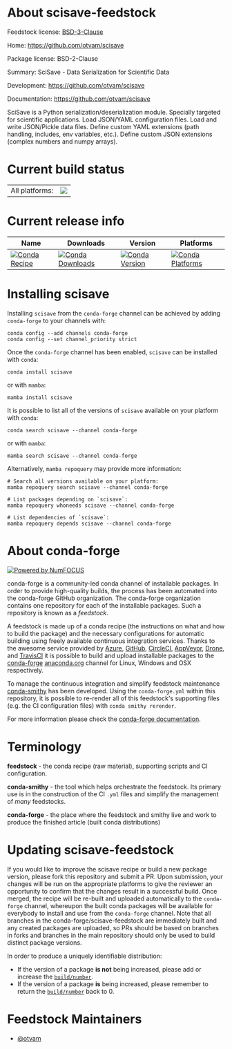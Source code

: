 About scisave-feedstock
=======================

Feedstock license: [BSD-3-Clause](https://github.com/conda-forge/scisave-feedstock/blob/main/LICENSE.txt)

Home: https://github.com/otvam/scisave

Package license: BSD-2-Clause

Summary: SciSave - Data Serialization for Scientific Data

Development: https://github.com/otvam/scisave

Documentation: https://github.com/otvam/scisave

SciSave is a Python serialization/deserialization module. Specially
targeted for scientific applications. Load JSON/YAML configuration files.
Load and write JSON/Pickle data files. Define custom YAML extensions
(path handling, includes, env variables, etc.). Define custom JSON
extensions (complex numbers and numpy arrays).


Current build status
====================


<table><tr><td>All platforms:</td>
    <td>
      <a href="https://dev.azure.com/conda-forge/feedstock-builds/_build/latest?definitionId=23704&branchName=main">
        <img src="https://dev.azure.com/conda-forge/feedstock-builds/_apis/build/status/scisave-feedstock?branchName=main">
      </a>
    </td>
  </tr>
</table>

Current release info
====================

| Name | Downloads | Version | Platforms |
| --- | --- | --- | --- |
| [![Conda Recipe](https://img.shields.io/badge/recipe-scisave-green.svg)](https://anaconda.org/conda-forge/scisave) | [![Conda Downloads](https://img.shields.io/conda/dn/conda-forge/scisave.svg)](https://anaconda.org/conda-forge/scisave) | [![Conda Version](https://img.shields.io/conda/vn/conda-forge/scisave.svg)](https://anaconda.org/conda-forge/scisave) | [![Conda Platforms](https://img.shields.io/conda/pn/conda-forge/scisave.svg)](https://anaconda.org/conda-forge/scisave) |

Installing scisave
==================

Installing `scisave` from the `conda-forge` channel can be achieved by adding `conda-forge` to your channels with:

```
conda config --add channels conda-forge
conda config --set channel_priority strict
```

Once the `conda-forge` channel has been enabled, `scisave` can be installed with `conda`:

```
conda install scisave
```

or with `mamba`:

```
mamba install scisave
```

It is possible to list all of the versions of `scisave` available on your platform with `conda`:

```
conda search scisave --channel conda-forge
```

or with `mamba`:

```
mamba search scisave --channel conda-forge
```

Alternatively, `mamba repoquery` may provide more information:

```
# Search all versions available on your platform:
mamba repoquery search scisave --channel conda-forge

# List packages depending on `scisave`:
mamba repoquery whoneeds scisave --channel conda-forge

# List dependencies of `scisave`:
mamba repoquery depends scisave --channel conda-forge
```


About conda-forge
=================

[![Powered by
NumFOCUS](https://img.shields.io/badge/powered%20by-NumFOCUS-orange.svg?style=flat&colorA=E1523D&colorB=007D8A)](https://numfocus.org)

conda-forge is a community-led conda channel of installable packages.
In order to provide high-quality builds, the process has been automated into the
conda-forge GitHub organization. The conda-forge organization contains one repository
for each of the installable packages. Such a repository is known as a *feedstock*.

A feedstock is made up of a conda recipe (the instructions on what and how to build
the package) and the necessary configurations for automatic building using freely
available continuous integration services. Thanks to the awesome service provided by
[Azure](https://azure.microsoft.com/en-us/services/devops/), [GitHub](https://github.com/),
[CircleCI](https://circleci.com/), [AppVeyor](https://www.appveyor.com/),
[Drone](https://cloud.drone.io/welcome), and [TravisCI](https://travis-ci.com/)
it is possible to build and upload installable packages to the
[conda-forge](https://anaconda.org/conda-forge) [anaconda.org](https://anaconda.org/)
channel for Linux, Windows and OSX respectively.

To manage the continuous integration and simplify feedstock maintenance
[conda-smithy](https://github.com/conda-forge/conda-smithy) has been developed.
Using the ``conda-forge.yml`` within this repository, it is possible to re-render all of
this feedstock's supporting files (e.g. the CI configuration files) with ``conda smithy rerender``.

For more information please check the [conda-forge documentation](https://conda-forge.org/docs/).

Terminology
===========

**feedstock** - the conda recipe (raw material), supporting scripts and CI configuration.

**conda-smithy** - the tool which helps orchestrate the feedstock.
                   Its primary use is in the construction of the CI ``.yml`` files
                   and simplify the management of *many* feedstocks.

**conda-forge** - the place where the feedstock and smithy live and work to
                  produce the finished article (built conda distributions)


Updating scisave-feedstock
==========================

If you would like to improve the scisave recipe or build a new
package version, please fork this repository and submit a PR. Upon submission,
your changes will be run on the appropriate platforms to give the reviewer an
opportunity to confirm that the changes result in a successful build. Once
merged, the recipe will be re-built and uploaded automatically to the
`conda-forge` channel, whereupon the built conda packages will be available for
everybody to install and use from the `conda-forge` channel.
Note that all branches in the conda-forge/scisave-feedstock are
immediately built and any created packages are uploaded, so PRs should be based
on branches in forks and branches in the main repository should only be used to
build distinct package versions.

In order to produce a uniquely identifiable distribution:
 * If the version of a package **is not** being increased, please add or increase
   the [``build/number``](https://docs.conda.io/projects/conda-build/en/latest/resources/define-metadata.html#build-number-and-string).
 * If the version of a package **is** being increased, please remember to return
   the [``build/number``](https://docs.conda.io/projects/conda-build/en/latest/resources/define-metadata.html#build-number-and-string)
   back to 0.

Feedstock Maintainers
=====================

* [@otvam](https://github.com/otvam/)

